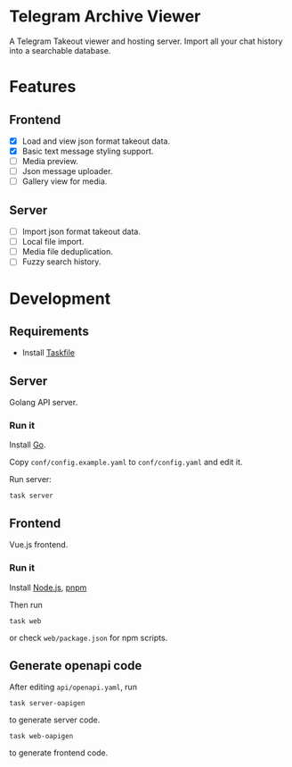# Telegram Archive Viewer

A Telegram Takeout viewer and hosting server.
Import all your chat history into a searchable database.

# Features

## Frontend

- [x] Load and view json format takeout data.
- [x] Basic text message styling support.
- [ ] Media preview.
- [ ] Json message uploader.
- [ ] Gallery view for media.

## Server

- [ ] Import json format takeout data.
- [ ] Local file import.
- [ ] Media file deduplication.
- [ ] Fuzzy search history.

# Development

## Requirements

- Install [Taskfile](https://taskfile.dev/installation/)

## Server

Golang API server.

### Run it

Install [Go](https://go.dev/dl/).

Copy `conf/config.example.yaml` to `conf/config.yaml` and edit it.

Run server:

```shell
task server
```

## Frontend

Vue.js frontend.

### Run it

Install [Node.js](https://nodejs.org/en/download/), [pnpm](https://pnpm.io/installation)

Then run

```shell
task web
```

or check `web/package.json` for npm scripts.

## Generate openapi code

After editing `api/openapi.yaml`, run

```shell
task server-oapigen
```

to generate server code.

```shell
task web-oapigen
```

to generate frontend code.
